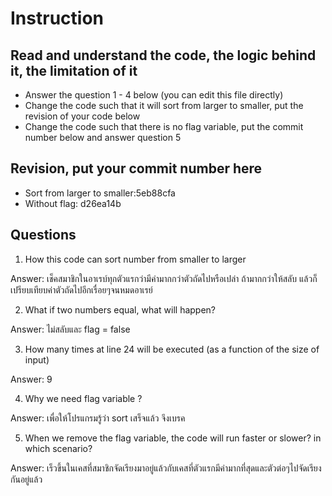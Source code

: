 ﻿# Instruction

## Read and understand the code, the logic behind it, the limitation of it
* Answer the question 1 - 4 below (you can edit this file directly)
* Change the code such that it will sort from larger to smaller, put the revision of your code below
* Change the code such that there is no flag variable, put the commit number below and answer question 5 


## Revision, put your commit number here
* Sort from larger to smaller:5eb88cfa
* Without flag: d26ea14b

## Questions
1. How this code can sort number from smaller to larger
 
Answer: เช็คสมาชิกในอาเรบ์ทุกตัวแรกว่ามีค่ามากกว่าตัวถัดไปหรือเปล่า ถ้ามากกว่าให้สลับ แล้วก็เปรียบเทียบค่าตัวถัดไปอีกเรื่อยๆจนหมดอาเรย์

2. What if two numbers equal, what will happen? 

Answer: ไม่สลับและ flag = false

3. How many times at line 24 will be executed (as a function of the size of input) 

Answer: 9

4. Why we need flag variable ? 

Answer: เพื่อให้โปรแกรมรู้ว่า sort เสร็จแล้ว จึงเบรค

5. When we remove the flag variable, the code will run faster or slower? in which scenario? 

Answer: เร็วขึ้นในเคสที่สมาชิกจัดเรียงมาอยู่แล้วกับเคสที่ตัวแรกมีค่ามากที่สุดและตัวต่อๆไปจัดเรียงกันอยู่แล้ว